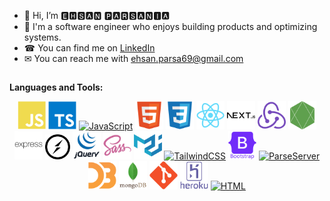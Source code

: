 - 👋 Hi, I’m 🅴🅷🆂🅰🅽 🅿🅰🆁🆂🅰🅽🅸🅰
- 👀 I'm a software engineer who enjoys building products and optimizing systems.
- ☎ You can find me on  [LinkedIn][2]
- &#9993; You can reach me with ehsan.parsa69@gmail.com

<!-- Icons -->


[2.2]: https://img.icons8.com/color/16/000000/linkedin.png (LinkedIn)

<!-- Links to your social media accounts -->

[1]: https://twitter.com/EhsanParsania
[2]: https://linkedin.com/in/ehsan-parsania-1941b21bb




<h2></h2>



**Languages and Tools:**
<p align="center">
  <a target="_blank" href="https://javascript.info/"><img
      src="https://raw.githubusercontent.com/devicons/devicon/master/icons/javascript/javascript-plain.svg"
      alt="JavaScript" width="45" height="45" /></a>
  <a target="_blank" href="https://www.typescriptlang.org/"><img
      src="https://raw.githubusercontent.com/devicons/devicon/master/icons/typescript/typescript-original.svg"
      alt="TypeScript" width="45" height="45" /></a>
    <a target="_blank" href="https://github.com/ethereum/solidity"><img
      src="https://miro.medium.com/max/880/1*KhxTw-tTuNN8hhmbF3uzVw.png"
      alt="JavaScript" width="75" height="45" /></a>
  <a target="_blank" href="https://www.w3schools.com/html/"><img
      src="https://raw.githubusercontent.com/devicons/devicon/master/icons/html5/html5-original.svg" alt="HTML"
      width="45" height="45" /></a>
  <a target="_blank" href="https://www.w3schools.com/css/"><img
      src="https://raw.githubusercontent.com/devicons/devicon/master/icons/css3/css3-original.svg" alt="CSS" width="45"
      height="45" /></a>
  <a target="_blank" href="https://reactjs.org/"><img
      src="https://raw.githubusercontent.com/devicons/devicon/master/icons/react/react-original.svg" alt="ReactJS"
      width="45" height="45" /></a>
  <a target="_blank" href="https://nextjs.org/"><img
      src="https://raw.githubusercontent.com/devicons/devicon/master/icons/nextjs/nextjs-original-wordmark.svg"
      alt="NextJS" width="45" height="45" /></a>
  <a target="_blank" href="https://redux.js.org/"><img
      src="https://raw.githubusercontent.com/devicons/devicon/master/icons/redux/redux-original.svg" alt="Redux"
      width="45" height="45" /></a>
  <a target="_blank" href="https://nodejs.org/"><img
      src="https://raw.githubusercontent.com/devicons/devicon/master/icons/nodejs/nodejs-plain.svg" alt="Express"
      width="45" height="45" /></a>
  <a target="_blank" href="https://expressjs.com/"><img
      src="https://raw.githubusercontent.com/devicons/devicon/master/icons/express/express-original-wordmark.svg"
      alt="Express" width="45" height="45" /></a>
  <a target="_blank" href="https://socket.io/"><img
      src="https://raw.githubusercontent.com/devicons/devicon/master/icons/socketio/socketio-original.svg"
      alt="Socket.io" width="40" height="40" /></a>
  <a target="_blank" href="https://jquery.com/"><img
      src="https://raw.githubusercontent.com/devicons/devicon/master/icons/jquery/jquery-original-wordmark.svg"
      alt="jQuery" width="45" height="45" /></a>
  <a target="_blank" href="https://sass-lang.com/"><img
      src="https://raw.githubusercontent.com/devicons/devicon/master/icons/sass/sass-original.svg" alt="Sass" width="45"
      height="45" /></a>
  <a target="_blank" href="https://material-ui.com/"><img
      src="https://raw.githubusercontent.com/devicons/devicon/master/icons/materialui/materialui-original.svg"
      alt="Material-UI" width="45" height="45" /></a>
<!--   <a target="_blank" href="https://ant.design/"><img
      src="https://gw.alipayobjects.com/zos/rmsportal/KDpgvguMpGfqaHPjicRK.svg" alt="Ant Design" width="45"
      height="45" /></a> -->
  <a target="_blank" href="https://tailwindcss.com/"><img src="https://tailwindcss.com/favicons/favicon.ico?v=3"
      alt="TailwindCSS" width="45" height="45" /></a>
    <a target="_blank" href="https://getbootstrap.com/"><img
      src="https://raw.githubusercontent.com/devicons/devicon/master/icons/bootstrap/bootstrap-plain-wordmark.svg"
      alt="Bootstrap" width="45" height="45" /></a>
  <a target="_blank" href="https://parseplatform.org/"><img src="https://parseplatform.org/img/favicon/favicon-32x32.png"
      alt="ParseServer" width="45" height="45" /></a>
<!--   <a target="_blank" href="https://www.figma.com/"><img
      src="https://raw.githubusercontent.com/devicons/devicon/master/icons/figma/figma-original.svg" alt="Figma"
      width="45" height="45" /></a> -->
  <a target="_blank" href="https://d3js.org/"><img
      src="https://raw.githubusercontent.com/devicons/devicon/master/icons/d3js/d3js-plain.svg" alt="D3JS" width="45"
      height="45" /></a>
  <a target="_blank" href="https://www.mongodb.com/"><img
      src="https://raw.githubusercontent.com/devicons/devicon/master/icons/mongodb/mongodb-original-wordmark.svg"
      alt="mongoDB" width="45" height="45" /></a>
<!--   <a target="_blank" href="https://firebase.google.com/"><img
      src="https://raw.githubusercontent.com/devicons/devicon/master/icons/firebase/firebase-plain-wordmark.svg"
      alt="Firebase" width="45" height="45" /></a> -->
  <a target="_blank" href="https://git-scm.com/"><img
      src="https://raw.githubusercontent.com/devicons/devicon/master/icons/git/git-plain.svg" alt="git" width="45"
      height="45" /></a>
  <a target="_blank" href="https://heroku.com/"><img
      src="https://raw.githubusercontent.com/devicons/devicon/master/icons/heroku/heroku-original-wordmark.svg"
      alt="heroku" width="45" height="45" /></a>
    <a target="_blank" href="https://metamask.io/"><img
      src="https://i0.wp.com/asifwaquar.com/wp-content/uploads/2020/04/meta.png?fit=338%2C215&ssl=1" alt="HTML"
      width="75" height="45" /></a>
</p>

<!---
EhsanParsania/EhsanParsania is a ✨ special ✨ repository because its `README.md` (this file) appears on your GitHub profile.
You can click the Preview link to take a look at your changes.
--->

